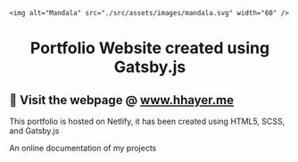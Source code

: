 <p align="center">
  
    <img alt="Mandala" src="./src/assets/images/mandala.svg" width="60" />
  
</p>
<h1 align="center">
  Portfolio Website created using Gatsby.js
</h1>

## 🚀 Visit the webpage @ www.hhayer.me

This portfolio is hosted on Netlify, it has been created using HTML5, SCSS, and Gatsby.js

An online documentation of my projects
